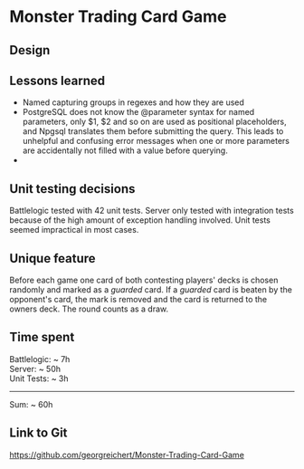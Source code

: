 # Monster Trading Card Game

## Design


## Lessons learned
* Named capturing groups in regexes and how they are used
* PostgreSQL does not know the @parameter syntax for named parameters, only 
$1, $2 and so on are used as positional placeholders, and Npgsql translates 
them before submitting the query. This leads to unhelpful and confusing error 
messages when one or more parameters are accidentally not filled with a 
value before querying.
* 

## Unit testing decisions
Battlelogic tested with 42 unit tests. Server only tested with integration 
tests because of the high amount of exception handling involved. Unit tests 
seemed impractical in most cases.

## Unique feature
Before each game one card of both contesting players' decks is chosen randomly 
and marked as a _guarded_ card. If a _guarded_ card is beaten by the opponent's 
card, the mark is removed and the card is returned to the owners deck. The 
round counts as a draw.

## Time spent
Battlelogic:  ~  7h   
Server:       ~ 50h   
Unit Tests:   ~  3h   
___________________   
Sum:          ~ 60h   

## Link to Git
https://github.com/georgreichert/Monster-Trading-Card-Game
